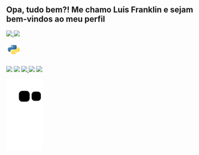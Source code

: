 ## Opa, tudo bem?! Me chamo Luis Franklin e sejam bem-vindos ao meu perfil

 <div>
  <a href="https://github.com/luisfranklinn">
  <img height="180em" src="https://github-readme-stats.vercel.app/api?username=luisfranklinn&show_icons=false&theme=dark&include_all_commits=true&count_private=true"/>
  <img height="180em" src="https://github-readme-stats.vercel.app/api/top-langs/?username=luisfranklinn&layout=compact&langs_count=7&theme=dark"/>
</div>
<div style="display: inline_block"><br>
  
  <img align="center" alt="Luis-Python" height="30" width="40" src="https://raw.githubusercontent.com/devicons/devicon/master/icons/python/python-original.svg">
</div>
  
  ##
 
<div> 
  <a href="https://www.youtube.com/channel/UCz0roq_fsPCjjwA4NU98AGw" target="_blank"><img src="https://img.shields.io/badge/YouTube-FF0000?style=for-the-badge&logo=youtube&logoColor=white" target="_blank"></a>
  <a href="https://www.instagram.com/luisfranklinn/" target="_blank"><img src="https://img.shields.io/badge/-Instagram-%23E4405F?style=for-the-badge&logo=instagram&logoColor=white" target="_blank"></a>
 	<a href="https://twitter.com/luisfranklinn"/"target_blank"><img src="https://img.shields.io/badge/Twitter-1DA1F2?style=for-the-badge&logo=twitter&logoColor=white">
  <a href="https://www.twitch.tv/owmistaken" target="_blank"><img src="https://img.shields.io/badge/Twitch-9146FF?style=for-the-badge&logo=twitch&logoColor=white" target="_blank"></a>
  <a href="https://www.linkedin.com/in/luis-antonio-viana-franklin-2555b0203/" target="_blank"><img src="https://img.shields.io/badge/-LinkedIn-%230077B5?style=for-the-badge&logo=linkedin&logoColor=white" target="_blank"></a> 
 
  ![Snake animation](https://github.com/rafaballerini/rafaballerini/blob/output/github-contribution-grid-snake.svg)
 
</div>
